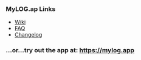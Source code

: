 ### MyLOG.ap Links
- [Wiki](https://github.com/Doomd/MyLOG/wiki)
- [FAQ](https://github.com/Doomd/MyLOG/wiki/faq)
- [Changelog](https://github.com/Doomd/MyLOG/changelog)

### ...or...try out the app at: https://mylog.app
